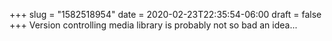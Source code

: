 +++
slug = "1582518954"
date = 2020-02-23T22:35:54-06:00
draft = false
+++
Version controlling media library is probably not so bad an idea...